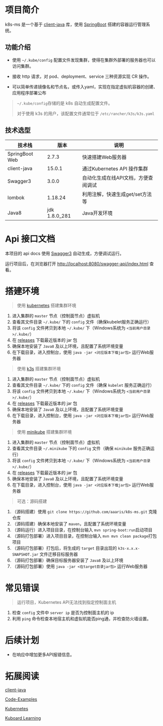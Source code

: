 # 项目简介

k8s-ms 是一个基于 [client-java](https://github.com/kubernetes-client/java)
库，使用 [SpringBoot](https://github.com/spring-projects/spring-boot) 搭建的容器运行管理系统。

## 功能介绍

- 使用 `~/.kube/config` 配置文件发现集群，使得在集群外部署的服务器也可以访问集群。

- 接收 http 请求，对 pod、deployment、service 三种资源实现 CR 操作。

- 可以简单传递镜像名和节点名，或传入yaml，实现在指定虚拟机容器的创建、应用程序部署公布

> `~/.kube/config`存储的是 k8s 自动生成配置文件。
>
> 对于使用 k3s 的用户，该配置文件通常位于 `/etc/rancher/k3s/k3s.yaml`

## 技术选型

| 技术栈            | 版本            | 说明                    |
|----------------|---------------|-----------------------|
| SpringBoot Web | 2.7.3         | 快速搭建Web服务器            |
| client-java    | 15.0.1        | 通过Kubernetes API 操作集群 |
| Swagger3       | 3.0.0         | 自动化生成在线API文档，方便查阅调试   |
| lombok         | 1.18.24       | 利用注解，快速生成get/set方法等   | 
| Java8          | jdk 1.8.0_281 | Java开发环境              | 

# Api 接口文档

本项目的 api docs 使用 [Swagger3](https://github.com/swagger-api/swagger-core) 自动生成，方便调试运行。

运行项目后，在浏览器打开 [http://localhost:8080/swagger-api/index.html](http://localhost:8080/swagger-api/index.html) 查看。

# 搭建环境

> 使用 [kubernetes](https://kubernetes.io/) 搭建集群环境

1. 进入集群的 `master` 节点（控制面节点）虚拟机
2. 查看其文件目录 `~/.kube/` 下的 `config` 文件（确保kubelet服务正确运行）
3. 将该 `config` 文件拷贝到本地 `~/.kube/` 下（Windows系统为 `<当前用户目录>/.kube/`）
4. 在 [releases](https://github.com/aaaris/k8s-ms/releases) 下载最近版本的 jar 包
5. 确保本地安装了 `Java8` 及以上环境，且配置了系统环境变量
6. 在下载目录，进入控制台，使用 `java -jar <对应版本下载jar包>` 运行Web服务器

> 使用 [k3s](https://k3s.io) 搭建集群环境

1. 进入集群的 `master` 节点（控制面节点）虚拟机
2. 查看其文件目录 `~/.kube/` 下的 `config` 文件（确保 `kubelet` 服务正确运行）
3. 将该 `config` 文件拷贝到本地 `~/.kube/` 下（Windows系统为 `<当前用户目录>/.kube/`）
4. 在 [releases](https://github.com/aaaris/k8s-ms/releases) 下载最近版本的 jar 包
5. 确保本地安装了 `Java8` 及以上环境，且配置了系统环境变量
6. 在下载目录，进入控制台，使用 `java -jar <对应版本下载jar包>` 运行Web服务器

> 使用 [minikube](https://minikube.sigs.k8s.io/docs/) 搭建集群环境

1. 进入集群的 `master` 节点（控制面节点）虚拟机
2. 查看其文件目录 `~/.minikube` 下的 `config` 文件（确保 `minikube` 服务正确运行）
3. 将该 `config` 文件拷贝到本地 `~/.kube/` 下（Windows系统为 `<当前用户目录>/.kube/`）
4. 在 [releases](https://github.com/aaaris/k8s-ms/releases) 下载最近版本的 jar 包
5. 确保本地安装了 `Java8` 及以上环境，且配置了系统环境变量
6. 在下载目录，进入控制台，使用 `java -jar <对应版本下载jar包>` 运行Web服务器

> 可选：源码搭建

1. （源码搭建）使用 `git clone https://github.com/aaaris/k8s-ms.git` 克隆仓库
2. （源码搭建）确保本地安装了 `maven`，且配置了系统环境变量
3. （源码运行）进入项目目录，在控制台输入 `mvn spring-boot:run`启动项目
4. （源码打包部署）进入项目目录，在控制台输入 `mvn mvn clean package`打包项目
5. （源码打包部署）打包后，将生成的 `target` 目录出现的 `k3s-x.x.x-SNAPSHOT.jar` 文件迁移目标服务器
6. （源码打包部署）确保目标服务器安装了 `Java8` 及以上环境
7. （源码打包部署）使用 `java -jar <在target目录jar包>` 运行Web服务器

# 常见错误

> 运行项目，Kubernetes API无法找到指定控制面主机

1. 检查 `config` 文件中 `server ip` 是否为控制面主机的 ip
2. 利用 `ping` 命令检查本地宿主机和虚拟机能否ping通，并检查防火墙设置。

# 后续计划

- 在响应中增加更多API报错信息。

# 拓展阅读

[client-java](https://github.com/kubernetes-client/java)

[Code-Examples](https://github.com/kubernetes-client/java/wiki/3.-Code-Examples)

[Kubernetes](https://kubernetes.io/)

[Kuboard Learning](https://kuboard.cn/learning/)




